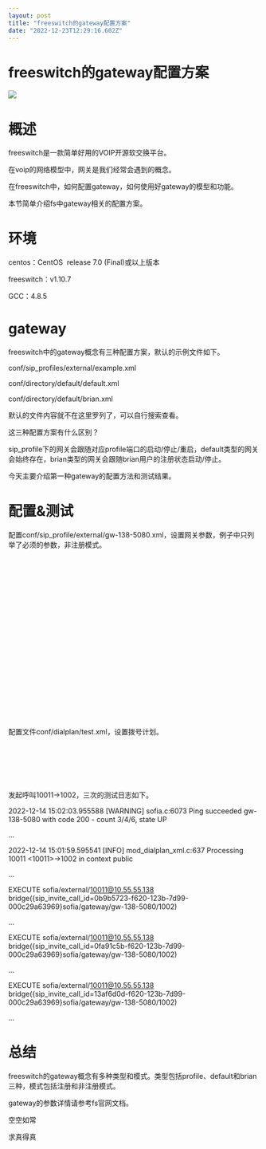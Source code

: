 ```yaml
---
layout: post
title: "freeswitch的gateway配置方案"
date: "2022-12-23T12:29:16.602Z"
---
```

freeswitch的gateway配置方案
======================

![](https://img2023.cnblogs.com/blog/2500940/202212/2500940-20221223180516299-963488012.jpg)

概述
==

freeswitch是一款简单好用的VOIP开源软交换平台。

在voip的网络模型中，网关是我们经常会遇到的概念。

在freeswitch中，如何配置gateway，如何使用好gateway的模型和功能。

本节简单介绍fs中gateway相关的配置方案。

环境
==

centos：CentOS  release 7.0 (Final)或以上版本

freeswitch：v1.10.7

GCC：4.8.5

gateway
=======

freeswitch中的gateway概念有三种配置方案，默认的示例文件如下。

conf/sip\_profiles/external/example.xml

conf/directory/default/default.xml

conf/directory/default/brian.xml

默认的文件内容就不在这里罗列了，可以自行搜索查看。

这三种配置方案有什么区别？

sip\_profile下的网关会跟随对应profile端口的启动/停止/重启，default类型的网关会始终存在，brian类型的网关会跟随brian用户的注册状态启动/停止。

今天主要介绍第一种gateway的配置方法和测试结果。

配置&测试
=====

配置conf/sip\_profile/external/gw-138-5080.xml，设置网关参数，例子中只列举了必须的参数，非注册模式。

<include>

    <gateway name="gw-138-5080">

        <param name="username" value="not-used"/>

        <param name="realm" value="10.55.55.138:5080"/>

        <param name="password" value="not-used"/>

        <param name="register" value="false"/>

        <!--send an options ping every x seconds, failure will unregister and/or mark it down-->

        <param name="ping" value="20"/>

        <param name="ping-min" value="3"/>

        <param name="ping-max" value="6"/>

        <param name="ping-user-agent" value="proxy"/>

    </gateway>

</include>

配置文件conf/dialplan/test.xml，设置拨号计划。

<extension name="test" continue="false">

    <condition field="destination\_number" expression="^(\\d+)$">

        <action application="bridge" data="{sip\_invite\_call\_id=${sip\_call\_id}}sofia/gateway/gw-138-5080/$1"/>

    </condition>

</extension>

发起呼叫10011->1002，三次的测试日志如下。

2022-12-14 15:02:03.955588 \[WARNING\] sofia.c:6073 Ping succeeded gw-138-5080 with code 200 - count 3/4/6, state UP

...

2022-12-14 15:01:59.595541 \[INFO\] mod\_dialplan\_xml.c:637 Processing 10011 <10011>->1002 in context public

...

EXECUTE sofia/external/10011@10.55.55.138 bridge({sip\_invite\_call\_id=0b9b5723-f620-123b-7d99-000c29a63969}sofia/gateway/gw-138-5080/1002)

...

EXECUTE sofia/external/10011@10.55.55.138 bridge({sip\_invite\_call\_id=0fa91c5b-f620-123b-7d99-000c29a63969}sofia/gateway/gw-138-5080/1002)

...

EXECUTE sofia/external/10011@10.55.55.138 bridge({sip\_invite\_call\_id=13af6d0d-f620-123b-7d99-000c29a63969}sofia/gateway/gw-138-5080/1002)

...

总结
==

freeswitch的gateway概念有多种类型和模式。类型包括profile、default和brian三种，模式包括注册和非注册模式。

gateway的参数详情请参考fs官网文档。

空空如常

求真得真